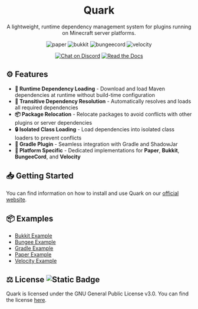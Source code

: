 <div align="center">

# Quark
A lightweight, runtime dependency management system for plugins running on Minecraft server platforms.

![paper](https://cdn.jsdelivr.net/npm/@intergrav/devins-badges@3/assets/cozy/supported/paper_vector.svg)
![bukkit](https://cdn.jsdelivr.net/npm/@intergrav/devins-badges@3/assets/cozy/supported/bukkit_vector.svg)
![bungeecord](https://cdn.jsdelivr.net/npm/@intergrav/devins-badges@3/assets/cozy/supported/bungeecord_vector.svg)
![velocity](https://cdn.jsdelivr.net/npm/@intergrav/devins-badges@3/assets/cozy/supported/velocity_vector.svg)

[![Chat on Discord](https://cdn.jsdelivr.net/npm/@intergrav/devins-badges@3/assets/cozy/social/discord-plural_vector.svg)](https://discord.gg/qNyybSSPm5)
[![Read the Docs](https://cdn.jsdelivr.net/npm/@intergrav/devins-badges@3/assets/cozy/documentation/generic_vector.svg)](https://bxteam.org/docs/quark)

</div>

## ⚙️ Features

- **🚀 Runtime Dependency Loading** - Download and load Maven dependencies at runtime without build-time configuration
- **🔄 Transitive Dependency Resolution** - Automatically resolves and loads all required dependencies
- **📦 Package Relocation** - Relocate packages to avoid conflicts with other plugins or server dependencies
- **🔒 Isolated Class Loading** - Load dependencies into isolated class loaders to prevent conflicts
- **🐘 Gradle Plugin** - Seamless integration with Gradle and ShadowJar
- **🎯 Platform Specific** - Dedicated implementations for **Paper**, **Bukkit**, **BungeeCord**, and **Velocity**

## 📥 Getting Started

You can find information on how to install and use Quark on our [official website](https://bxteam.org/docs/quark/usage/installing).

## 📦 Examples
- [Bukkit Example](https://github.com/BX-Team/Quark/tree/master/examples/bukkit)
- [Bungee Example](https://github.com/BX-Team/Quark/tree/master/examples/bungee)
- [Gradle Example](https://github.com/BX-Team/Quark/tree/master/examples/gradle)
- [Paper Example](https://github.com/BX-Team/Quark/tree/master/examples/paper)
- [Velocity Example](https://github.com/BX-Team/Quark/tree/master/examples/velocity)

## ⚖️ License ![Static Badge](https://img.shields.io/badge/license-GPL_3.0-lightgreen)

Quark is licensed under the GNU General Public License v3.0. You can find the license [here](LICENSE).
